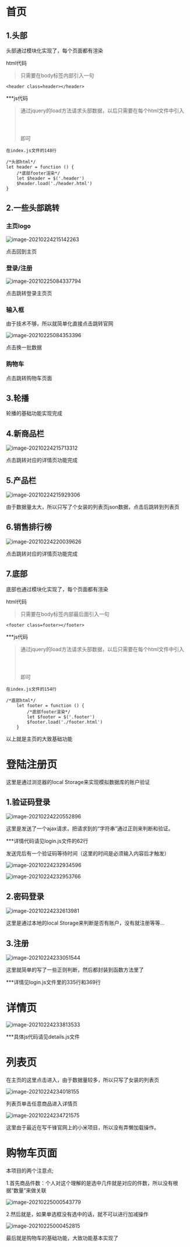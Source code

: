 # 首页

## 1.头部

头部通过模块化实现了，每个页面都有渲染

html代码

> 只需要在body标签内部引入一句

```
<header class=header></header>
```

***js代码

> 通过jquery的load方法请求头部数据，以后只需要在每个html文件中引入<header class=header></header>即可

```
在index.js文件的148行

/*头部html*/
let header = function () {
    /*底部footer渲染*/
    let $header = $('.header')
    $header.load('./header.html')
}
```

## 2.一些头部跳转

### 主页logo

![image-20210224215142263](F:\前锋web前端培训\SZ-GP-5第二阶段练习\gitTest\project_instruction_images\1.png)

点击回到主页

### 登录/注册

![image-20210225084337794](F:\前锋web前端培训\SZ-GP-5第二阶段练习\gitTest\project_instruction_images\2.png)

点击跳转登录主页页

### 输入框

由于技术不够，所以就简单化直接点击跳转官网

![image-20210225084353396](F:\前锋web前端培训\SZ-GP-5第二阶段练习\gitTest\project_instruction_images\3.png)

点击换一批数据

### 购物车

点击跳转购物车页面

## 3.轮播

轮播的基础功能实现完成

## 4.新商品栏

![image-20210224215713312](F:\前锋web前端培训\SZ-GP-5第二阶段练习\gitTest\project_instruction_images\4.png)

点击跳转对应的详情页功能完成

## 5.产品栏

![image-20210224215929306](F:\前锋web前端培训\SZ-GP-5第二阶段练习\gitTest\project_instruction_images\5.png)

由于数据量太大，所以只写了个女装的列表页json数据，点击后跳转到列表页

## 6.销售排行榜

![image-20210224220039626](F:\前锋web前端培训\SZ-GP-5第二阶段练习\gitTest\project_instruction_images\6.png)

点击跳转对应的详情页功能完成

## 7.底部

底部也通过模块化实现了，每个页面都有渲染

html代码

> 只需要在body标签内部最后面引入一句

```
<footer class=footer></footer>
```

***js代码

> 通过jquery的load方法请求头部数据，以后只需要在每个html文件中引入<header class=header></header>即可

```
在index.js文件的154行

/*底部html*/
    let footer = function () {
        /*底部footer渲染*/
        let $footer = $('.footer')
        $footer.load('./footer.html')
    }
```



以上就是主页的大致基础功能



# 登陆注册页

这里是通过浏览器的local Storage来实现模拟数据库的账户验证

## 1.验证码登录

![image-20210224220552896](F:\前锋web前端培训\SZ-GP-5第二阶段练习\gitTest\project_instruction_images\7.png)

这里是发送了一个ajax请求，把请求到的“字符串”通过正则来判断和验证。

***详情代码请见login.js文件的62行

发送完后有一个验证码等待时间（这里的时间是必须输入内容后才触发）

![image-20210224232934596](F:\前锋web前端培训\SZ-GP-5第二阶段练习\gitTest\project_instruction_images\8.png)



![image-20210224232953766](F:\前锋web前端培训\SZ-GP-5第二阶段练习\gitTest\project_instruction_images\9.png)



## 2.密码登录

![image-20210224232613981](F:\前锋web前端培训\SZ-GP-5第二阶段练习\gitTest\project_instruction_images\10.png)

这里是通过本地的local Storage来判断是否有账户，没有就注册等等...

## 3.注册

![image-20210224233051544](F:\前锋web前端培训\SZ-GP-5第二阶段练习\gitTest\project_instruction_images\11.png)

这里就简单的写了一些正则判断，然后都封装到函数方法里了

***详情见login.js文件里的335行和369行



# 详情页

![image-20210224233813533](F:\前锋web前端培训\SZ-GP-5第二阶段练习\gitTest\project_instruction_images\12.png)

***具体js代码请见details.js文件

# 列表页

在主页的这里点击进入，由于数据量较多，所以只写了女装的列表页

![image-20210224234018155](F:\前锋web前端培训\SZ-GP-5第二阶段练习\gitTest\project_instruction_images\13.png)

列表页单击任意商品进入详情页

![image-20210224234721575](F:\前锋web前端培训\SZ-GP-5第二阶段练习\gitTest\project_instruction_images\14.png)

这里由于最近在写千锋官网上的小米项目，所以没有弄懒加载操作。

# 购物车页面

本项目的两个注意点;

1.首先商品件数：个人对这个理解的是选中几件就是对应的件数，所以没有根据“数量”来做关联

![image-20210225000543779](F:\前锋web前端培训\SZ-GP-5第二阶段练习\gitTest\project_instruction_images\15.png)

2.然后就是，如果单选框没有选中的话，就不可以进行加减操作

![image-20210225000452815](F:\前锋web前端培训\SZ-GP-5第二阶段练习\gitTest\project_instruction_images\16.png)

最后就是购物车的基础功能，大致功能基本实现了

